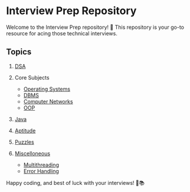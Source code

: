 # Interview Prep Repository

Welcome to the Interview Prep repository! 🚀 This repository is your go-to resource for acing those technical interviews.

## Topics

1. [DSA](https://github.com/piyushhagarwal/Placements/tree/main/DSA)
2. Core Subjects

   - [Operating Systems]()
   - [DBMS]()
   - [Computer Networks]()
   - [OOP]()

3. [Java](https://github.com/piyushhagarwal/Placements/tree/main/Java)

4. [Aptitude](https://github.com/piyushhagarwal/Placements/tree/main/Aptitude)
5. [Puzzles](https://github.com/piyushhagarwal/Placements/tree/main/Puzzles)

6. [Miscelloneous](https://github.com/piyushhagarwal/Placements/tree/main/Miscelloneous)
   - [Multithreading](https://github.com/piyushhagarwal/Placements/tree/main/Miscellaneous/Multithreading)
   - [Error Handling](https://github.com/piyushhagarwal/Placements/tree/main/Miscellaneous/ErrorHandling)

Happy coding, and best of luck with your interviews! 🚀📚
